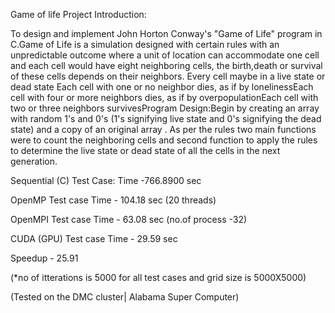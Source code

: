 Game of life Project Introduction:

To design and implement John Horton Conway's "Game of Life" program  in  C.Game  of  Life  is  a  simulation  designed  with  certain  rules  with  an unpredictable  outcome where a unit of location can accommodate one cell and each cell would have eight neighboring cells, the birth,death or survival of these cells depends on their neighbors. Every cell maybe in a live state or dead state                                                                                                                   Each cell with one or no neighbor dies, as if by lonelinessEach cell with four or more neighbors dies, as if by overpopulationEach cell with two or three neighbors survivesProgram Design:Begin  by  creating  an  array  with  random  1's  and  0's (1's signifying live state and 0's signifying the dead state)  and  a  copy  of  an  original  array .  As  per  the  rules  two  main  functions  were  to  count  the  neighboring  cells  and  second  function  to  apply  the  rules  to  determine  the  live  state  or  dead  state  of  all  the  cells  in  the  next  generation.

Sequential (C) Test Case:
Time -766.8900  sec

OpenMP Test case
Time - 104.18 sec (20 threads)

OpenMPI Test case
Time - 63.08 sec (no.of process -32)

CUDA (GPU) Test case
Time - 29.59 sec

Speedup - 25.91

(*no of itterations is 5000 for all test cases and grid size is 5000X5000)

(Tested on the DMC cluster| Alabama Super Computer)

